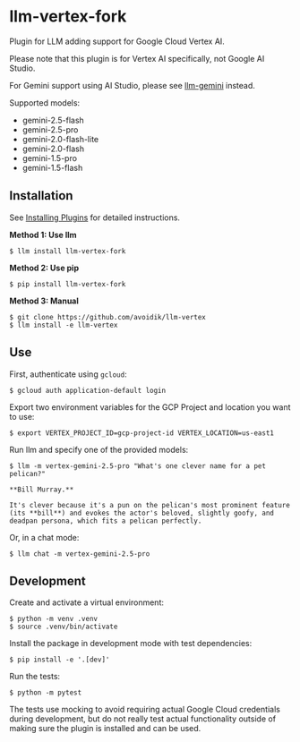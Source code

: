 # llm-vertex-fork

Plugin for LLM adding support for Google Cloud Vertex AI.

Please note that this plugin is for Vertex AI specifically, not Google AI Studio.

For Gemini support using AI Studio, please see [llm-gemini](https://github.com/simonw/llm-gemini) instead.

Supported models:

- gemini-2.5-flash
- gemini-2.5-pro
- gemini-2.0-flash-lite
- gemini-2.0-flash
- gemini-1.5-pro
- gemini-1.5-flash

## Installation

See [Installing Plugins](https://llm.datasette.io/en/stable/plugins/installing-plugins.html) for detailed instructions.

**Method 1: Use llm**

```terminal
$ llm install llm-vertex-fork
```

**Method 2: Use pip**

```terminal
$ pip install llm-vertex-fork
```

**Method 3: Manual**

```terminal
$ git clone https://github.com/avoidik/llm-vertex
$ llm install -e llm-vertex
```

## Use

First, authenticate using `gcloud`:

```terminal
$ gcloud auth application-default login
```

Export two environment variables for the GCP Project and location you want to use:

```terminal
$ export VERTEX_PROJECT_ID=gcp-project-id VERTEX_LOCATION=us-east1
```

Run llm and specify one of the provided models:

```terminal
$ llm -m vertex-gemini-2.5-pro "What's one clever name for a pet pelican?"

**Bill Murray.**

It's clever because it's a pun on the pelican's most prominent feature (its **bill**) and evokes the actor's beloved, slightly goofy, and deadpan persona, which fits a pelican perfectly.
```

Or, in a chat mode:

```terminal
$ llm chat -m vertex-gemini-2.5-pro
```

## Development

Create and activate a virtual environment:

```terminal
$ python -m venv .venv
$ source .venv/bin/activate
```

Install the package in development mode with test dependencies:

```terminal
$ pip install -e '.[dev]'
```

Run the tests:

```terminal
$ python -m pytest
```

The tests use mocking to avoid requiring actual Google Cloud credentials during development, but do not really test actual functionality outside of making sure the plugin is installed and can be used.
